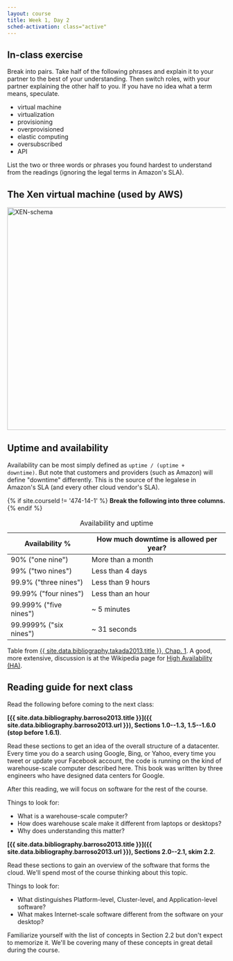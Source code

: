 ```yaml
---
layout: course
title: Week 1, Day 2
sched-activation: class="active"
---
```


## In-class exercise

Break into pairs. Take half of the following phrases and explain it to your
partner to the best of your understanding. Then switch roles, with your
partner explaining the other half to you. If you have no idea what a term
means, speculate.

* virtual machine
* virtualization
* provisioning
* overprovisioned
* elastic computing
* oversubscribed
* API

List the two or three words or phrases you found hardest to understand from
the readings (ignoring the legal terms in Amazon's SLA).

## The Xen virtual machine (used by AWS)

<a title="By Radoslaw Korzeniewski (RadekK) [CC-BY-SA-3.0 (http://creativecommons.org/licenses/by-sa/3.0)], via Wikimedia Commons" href="http://commons.wikimedia.org/wiki/File%3AXEN-schema.png"><img width="512" alt="XEN-schema" src="http://upload.wikimedia.org/wikipedia/commons/5/5b/XEN-schema.png"/></a>

## Uptime and availability

Availability can be most simply defined as <code>uptime / (uptime +
downtime)</code>. But note that customers and providers (such as Amazon)
will define "downtime" differently. This is the source of the legalese in
Amazon's SLA (and every other cloud vendor's SLA).

{% if site.courseId != '474-14-1' %}
**Break the following into three columns.**
{% endif %}

<table class="table">
<caption>Availability and uptime</caption>
<thead>
<tr><th scope="col">Availability %</th><th scope="col">How much downtime is allowed per year?</th></tr>
</thead>
<tbody>	
<tr><td>90% ("one nine")</td><td>More than a month</td></tr>
<tr><td>99% ("two nines")</td><td>Less than 4 days</td></tr>
<tr><td>99.9% ("three nines")</td><td>Less than 9 hours</td></tr>
<tr><td>99.99% ("four nines")</td><td>Less than an hour</td></tr>
<tr><td>99.999% ("five nines")</td><td>~ 5 minutes</td></tr>
<tr><td>99.9999% ("six nines")</td><td>~ 31 seconds</td></tr>
</tbody>
</table>

Table from <a href="{{ site.data.bibliography.takada2013.url }}">
{{ site.data.bibliography.takada2013.title }}, Chap. 1</a>.  A good, more extensive, discussion
is at the Wikipedia page for [High Availability (HA)](http://en.wikipedia.org/wiki/High_availability).

## Reading guide for next class

Read the following before coming to the next class:

**[{{ site.data.bibliography.barroso2013.title }}]({{ site.data.bibliography.barroso2013.url }}),
Sections 1.0--1.3, 1.5--1.6.0 (stop before 1.6.1)**. 

Read these sections to get an idea of the overall structure of a
datacenter. Every time you do a search using Google, Bing, or Yahoo, every
time you tweet or update your Facebook account, the code is running on the
kind of warehouse-scale computer described here. This book was written by
three engineers who have designed data centers for Google.

After this reading, we will focus on software for the rest of the course.

Things to look for:

 * What is a warehouse-scale computer?
 * How does warehouse scale make it different from laptops or desktops?
 * Why does understanding this matter?

**[{{ site.data.bibliography.barroso2013.title }}]({{ site.data.bibliography.barroso2013.url }}),
Sections 2.0--2.1, skim 2.2**.

Read these sections to gain an overview of the software that forms the
cloud. We'll spend most of the course thinking about this topic.

Things to look for:

 * What distinguishes Platform-level, Cluster-level, and Application-level software?
 * What makes Internet-scale software different from the software on your desktop?

Familiarize yourself with the list of concepts in Section 2.2 but don't
expect to memorize it. We'll be covering many of these concepts in great
detail during the course.
